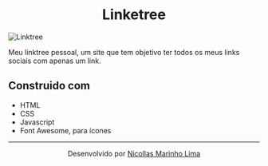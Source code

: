 <h1 align= "center">
  Linketree
</h1>

![Linktree](.github/jos3s_linktree.png)

Meu linktree pessoal, um site que tem objetivo ter todos os meus links sociais com apenas um link.

## Construido com

- HTML
- CSS
- Javascript
- Font Awesome, para ícones

---

<p align= "center">
  Desenvolvido por <a href="https://github.com/jos3s">Nicollas Marinho Lima</a>
</p>

